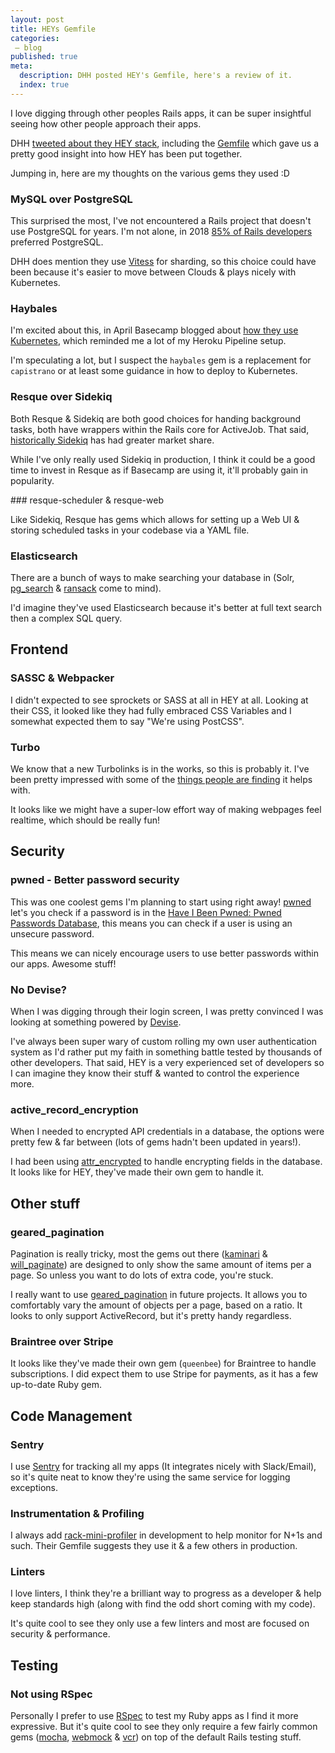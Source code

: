 ```yaml
---
layout: post
title: HEYs Gemfile
categories:
 – blog
published: true
meta:
  description: DHH posted HEY's Gemfile, here's a review of it.
  index: true
---
```


I love digging through other peoples Rails apps, it can be super insightful seeing how other people approach their apps.

DHH [tweeted about they HEY stack](https://twitter.com/dhh/status/1275901955995385856), including the [Gemfile](https://gist.github.com/dhh/782fb925b57450da28c1e15656779556) which gave us a pretty good insight into how HEY has been put together.

Jumping in, here are my thoughts on the various gems they used :D

### MySQL over PostgreSQL

This surprised the most, I've not encountered a Rails project that doesn't use PostgreSQL for years. I'm not alone, in 2018 [85% of Rails developers](https://rails-hosting.com/2018/) preferred PostgreSQL.

DHH does mention they use [Vitess](https://vitess.io/) for sharding, so this choice could have been because it's easier to move between Clouds & plays nicely with Kubernetes.

### Haybales

I'm excited about this, in April Basecamp blogged about [how they use Kubernetes](https://m.signalvnoise.com/seamless-branch-deploys-with-kubernetes/), which reminded me a lot of my Heroku Pipeline setup.

I'm speculating a lot, but I suspect the `haybales` gem is a replacement for `capistrano` or at least some guidance in how to deploy to Kubernetes.

### Resque over Sidekiq

Both Resque & Sidekiq are both good choices for handing background tasks, both have wrappers within the Rails core for ActiveJob. That said, [historically Sidekiq](https://rails-hosting.com/2018/) has had greater market share.

While I've only really used Sidekiq in production, I think it could be a good time to invest in Resque as if Basecamp are using it, it'll probably gain in popularity.

### resque-scheduler & resque-web

Like Sidekiq, Resque has gems which allows for setting up a Web UI & storing scheduled tasks in your codebase via a YAML file.

### Elasticsearch

There are a bunch of ways to make searching your database in (Solr, [pg_search](https://github.com/Casecommons/pg_search) & [ransack](https://github.com/activerecord-hackery/ransack) come to mind).

I'd imagine they've used Elasticsearch because it's better at full text search then a complex SQL query.

## Frontend

### SASSC & Webpacker

I didn't expected to see sprockets or SASS at all in HEY at all. Looking at their CSS, it looked like they had fully embraced CSS Variables and I somewhat expected them to say "We're using PostCSS".

### Turbo

We know that a new Turbolinks is in the works, so this is probably it. I've been pretty impressed with some of the [things people are finding](https://dev.to/borama/a-few-sneak-peeks-into-hey-com-technology-iii-turbolinks-frames-5e4a) it helps with.

It looks like we might have a super-low effort way of making webpages feel realtime, which should be really fun!

## Security

### pwned - Better password security

This was one coolest gems I'm planning to start using right away! [pwned](https://github.com/philnash/pwned) let's you check if a password is in the [Have I Been Pwned: Pwned Passwords Database](https://haveibeenpwned.com/Passwords), this means you can check if a user is using an unsecure password.

This means we can nicely encourage users to use better passwords within our apps. Awesome stuff!

### No Devise?

When I was digging through their login screen, I was pretty convinced I was looking at something powered by [Devise](https://github.com/heartcombo/devise).

I've always been super wary of custom rolling my own user authentication system as I'd rather put my faith in something battle tested by thousands of other developers. That said, HEY is a very experienced set of developers so I can imagine they know their stuff & wanted to control the experience more.

### active_record_encryption

When I needed to encrypted API credentials in a database, the options were pretty few & far between (lots of gems hadn't been updated in years!).

I had been using [attr_encrypted](https://github.com/attr-encrypted/attr_encrypted) to handle encrypting fields in the database. It looks like for HEY, they've made their own gem to handle it.

## Other stuff

### geared_pagination

Pagination is really tricky, most the gems out there ([kaminari](https://github.com/kaminari/kaminari) & [will_paginate](https://github.com/mislav/will_paginate)) are designed to only show the same amount of items per a page. So unless you want to do lots of extra code, you're stuck.

I really want to use [geared_pagination](https://github.com/basecamp/geared_pagination) in future projects. It allows you to comfortably vary the amount of objects per a page, based on a ratio. It looks to only support ActiveRecord, but it's pretty handy regardless.

### Braintree over Stripe

It looks like they've made their own gem (`queenbee`) for Braintree to handle subscriptions. I did expect them to use Stripe for payments, as it has a few up-to-date Ruby gem.

## Code Management

### Sentry

I use [Sentry](https://sentry.io/welcome/) for tracking all my apps (It integrates nicely with Slack/Email), so it's quite neat to know they're using the same service for logging exceptions.

### Instrumentation & Profiling

I always add [rack-mini-profiler](https://github.com/MiniProfiler/rack-mini-profiler) in development to help monitor for N+1s and such. Their Gemfile suggests they use it & a few others in production.

### Linters

I love linters, I think they're a brilliant way to progress as a developer & help keep standards high (along with find the odd short coming with my code).

It's quite cool to see they only use a few linters and most are focused on security & performance.

## Testing

### Not using RSpec

Personally I prefer to use [RSpec](https://github.com/rspec/rspec-rails) to test my Ruby apps as I find it more expressive. But it's quite cool to see they only require a few fairly common gems ([mocha](https://github.com/freerange/mocha), [webmock](https://github.com/bblimke/webmock) & [vcr](https://github.com/vcr/vcr)) on top of the default Rails testing stuff.
